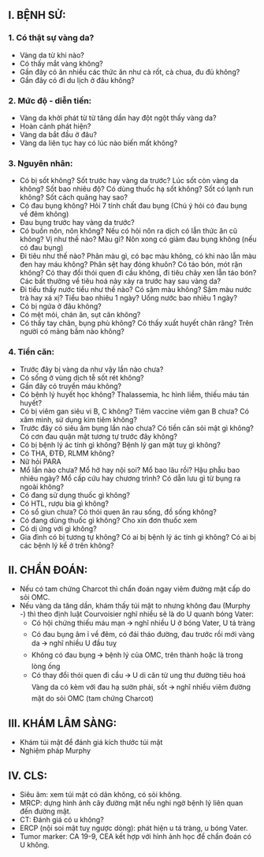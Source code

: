## I. BỆNH SỬ:  
### 1. Có thật sự vàng da?  
- Vàng da từ khi nào?   
- Có thấy mắt vàng không?  
- Gần đây có ăn nhiều các thức ăn như cà rốt, cà chua, đu đủ không?  
- Gần đây có đi du lịch ở đâu không?   
### 2. Mức độ - diễn tiến:  
- Vàng da khởi phát từ từ tăng dần hay đột ngột thấy vàng da?  
- Hoàn cảnh phát hiện?   
- Vàng da bắt đầu ở đâu?  
- Vàng da liên tục hay có lúc nào biến mất không?  
### 3. Nguyên nhân:  
- Có bị sốt không? Sốt trước hay vàng da trước? Lúc sốt còn vàng da không? Sốt bao nhiêu độ? Có dùng thuốc hạ sốt không? Sốt có lạnh run không? Sốt cách quãng hay sao?  
- Có đau bụng không? Hỏi 7 tính chất đau bụng (Chú ý hỏi có đau bụng về đêm không)  
- Đau bụng trước hay vàng da trước?   
- Có buồn nôn, nôn không? Nếu có hỏi nôn ra dịch có lẫn thức ăn cũ không? Vị như thế nào? Màu gì? Nôn xong có giảm đau bụng không (nếu có đau bụng)   
- Đi tiêu như thế nào? Phân màu gì, có bạc màu không, có khi nào lẫn màu đen hay máu không? Phân sệt hay đóng khuôn? Có táo bón, mót rặn không? Có thay đổi thói quen đi cầu không, đi tiêu chảy xen lẫn táo bón? Các bất thường về tiêu hoá này xảy ra trước hay sau vàng da?  
- Đi tiểu thấy nước tiểu như thế nào? Có sậm màu không? Sậm màu nước trà hay xá xị? Tiểu bao nhiêu 1 ngày? Uống nước bao nhiêu 1 ngày?  
- Có bị ngứa ở đâu không?   
- Có mệt mỏi, chán ăn, sụt cân không?  
- Có thấy tay chân, bụng phù không? Có thấy xuất huyết chân răng? Trên người có mảng bầm nào không?   
### 4. Tiền căn:  
- Trước đây bị vàng da như vậy lần nào chưa?  
- Có sống ở vùng dịch tễ sốt rét không?  
- Gần đây có truyền máu không?  
- Có bệnh lý huyết học không? Thalassemia, hc hình liềm, thiếu máu tán huyết?  
- Có bị viêm gan siêu vi B, C không? Tiêm vaccine viêm gan B chưa? Có xăm mình, sử dụng kim tiêm không?   
- Trước đây có siêu âm bụng lần nào chưa? Có tiền căn sỏi mật gì không? Có cơn đau quặn mật tương tự trước đây không?  
- Có bị bệnh lý ác tính gì không? Bệnh lý gan mật tuỵ gì không?  
- Có THA, ĐTĐ, RLMM không?  
- Nữ hỏi PARA  
- Mổ lần nào chưa? Mổ hở hay nội soi? Mổ bao lâu rồi? Hậu phẫu bao nhiêu ngày? Mổ cấp cứu hay chương trình? Có dẫn lưu gì từ bụng ra ngoài không?  
- Có đang sử dụng thuốc gì không?  
- Có HTL, rượu bia gì không?  
- Có sổ giun chưa? Có thói quen ăn rau sống, đồ sống không?  
- Có đang dùng thuốc gì không? Cho xin đơn thuốc xem  
- Có dị ứng với gì không?  
- Gia đình có bị tương tự không? Có ai bị bệnh lý ác tính gì không? Có ai bị các bệnh lý kể ở trên không?  
## II. CHẨN ĐOÁN:   
- Nếu có tam chứng Charcot thì chẩn đoán ngay viêm đường mật cấp do sỏi OMC.  
- Nếu vàng da tăng dần, khám thấy túi mật to nhưng không đau (Murphy -) thì theo định luật Courvoisier nghĩ nhiều sẽ là do U quanh bóng Vater:  
	+	Có hội chứng thiếu máu mạn 🡪 nghĩ nhiều U ở bóng Vater, U tá tràng  
	+	Có đau bụng âm ỉ về đêm, có đái tháo đường, đau trước rồi mới vàng da 🡪 nghĩ nhiều U đầu tuỵ  
	+	Không có đau bụng 🡪 bệnh lý của OMC, trên thành hoặc là trong lòng ống  
	+	Có thay đổi thói quen đi cầu 🡪 U di căn từ ung thư đường tiêu hoá  
	Vàng da có kèm với đau hạ sườn phải, sốt 🡪 nghĩ nhiều viêm đường mật do sỏi OMC (tam chứng Charcot)  
## III. KHÁM LÂM SÀNG:  
- Khám túi mật để đánh giá kích thước túi mật  
- Nghiệm pháp Murphy   
## IV. CLS:  
- Siêu âm: xem túi mật có dãn không, có sỏi không.  
- MRCP: dựng hình ảnh cây đường mật nếu nghi ngờ bệnh lý liên quan đến đường mật.  
- CT: Đánh giá có u không?  
- ERCP (nội soi mật tuỵ ngược dòng): phát hiện u tá tràng, u bóng Vater.  
- Tumor marker: CA 19-9, CEA kết hợp với hình ảnh học để chẩn đoán có U không.  
